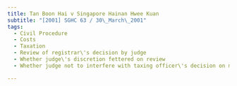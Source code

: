 ```yaml
---
title: Tan Boon Hai v Singapore Hainan Hwee Kuan 
subtitle: "[2001] SGHC 63 / 30\_March\_2001"
tags:
  - Civil Procedure
  - Costs
  - Taxation
  - Review of registrar\'s decision by judge
  - Whether judge\'s discretion fettered on review
  - Whether judge not to interfere with taxing officer\'s decision on mere question of quantum except in exceptional circumstances

---
```



